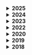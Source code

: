 

 <details>
  <summary>
  <b>2025</b>
  </summary>
  <ul>
    <li><a href="https://github.com/ummagohil/your-name-pls">your name, pls</a></li>
    <li><a href="https://github.com/ummagohil/ligatures-in-languages">ligatures in languages</a></li>
    <li><a href="https://github.com/ummagohil/emotional-recognition">emotional recognition</a></li>
    <li><a href="https://github.com/ummagohil/understand-the-underline">understand the underline</a>*</li>
    <li><a href="https://github.com/ummagohil/wall-colour-spaces">wall colour paint shade detector</a></li>
    
  </ul>
  * <b>in progress/to be started</b>
  <details>
  <summary>
  <b>certs</b>
  </summary>
  <ul>
    <li><a href="https://github.com/ummagohil/aws-dev-assoc-exam-notes">aws developer associate</a>
    <li><a href="https://github.com/ummagohil/aws-machine-learning">aws machine learning associate</a></li>
  </ul>
 </details>

  <details>
  <summary>
  <b>future ideas/projects</b>
  </summary>
  <ul>
   <li><a href="https://github.com/ummagohil/clinical-trial-matcher">clinical trial matcher</a></li>
    <li><a href="https://github.com/ummagohil/high-frequency-trading-simulator">high frequency trading simulator</a></li>
    <li><a href="https://github.com/ummagohil/X-ray-vision">x-ray vision</a></li>
    <li><a href="https://github.com/ummagohil/plant-disease-detector">plant disease detector</a></li>
    <li><a href="https://github.com/ummagohil/drug-side-effect-predictor">drugs side effects detector</a></li>
    <li><a href="https://github.com/ummagohil/make-an-orchestra">make an orchestra</a></li>
  </ul>
 </details>
 </details>
 
 <details>
  <summary>
  <b>2024</b>
  </summary>
  <ul>
    <li><a href="https://github.com/ummagohil/Productivity-Journal">productivity journal</a></li>
    <li><a href="https://github.com/ummagohil/Pack-Your-Bags">pack your bags</a></li>
    <li><a href="https://github.com/ummagohil/Buy-a-Home">buy a home</a></li>
    <li><a href="https://github.com/ummagohil/Bubble-CLI"> bubble cli</li>
    <li><a href="https://github.com/ummagohil/personal-ai-finance">personal ai finance</a></li>
    <li><a href="https://github.com/ummagohil/budgeting-tool">budgeting tool</a></li>
    <li><a href="https://github.com/ummagohil/biometrics-auth">biometeric authentication</a></li>
    <li><a href="https://github.com/ummagohil/gamified-algos-ds">gamified algorithms and data structures</a></li>
  </ul>
 </details>

<details>
  <summary>
  <b>2023</b>
  </summary>
  <ul>
    <li><a href="https://github.com/ummagohil/Movie-App">movie app</a></li>
    <li><a href="https://github.com/ummagohil/Drag-Drop">drag + drop</a></li>
    <li><a href="https://github.com/ummagohil/Payments-App">payments app</a></li>
    <li><a href="https://github.com/ummagohil/Chrome-Extension">chrome extension</a></li>
    <li><a href="https://github.com/ummagohil/Nutrition-Dashboard">nutrition dashboard</a></li>
  </ul>
 </details>

<details>
  <summary>
  <b>2022</b>
  </summary>
  <ul>
    <li><a href="https://github.com/ummagohil/Music-App">music app</a></li>
    <li><a href="https://github.com/ummagohil/Emails-App">emails app</a></li>
    <li><a href="https://github.com/ummagohil/Reminders-App">reminders app</a></li>
    <li><a href="https://github.com/ummagohil/Habit-Tracker">habit tracker</a></li>
  </ul>
 </details>

<details>
  <summary>
  <b>2020</b>
  </summary>
  <ul>
  <li><a href="https://github.com/ummagohil/Tweakemoji-icons">tweakemoji npm package</a></li>
  <li><a href="https://github.com/ummagohil/Reading-App-Web">reading app</a></li>
   <li><a href="https://github.com/ummagohil/Running-App-Web">running app [web]</a></li>
   <li><a href="https://github.com/ummagohil/Running-App">running app [mobile]</a></li>
   </ul>
 </details>

<details>
  <summary>
  <b>2019</b>
  </summary>
  <ul>
  <li><a href="https://github.com/ummagohil/New-Savings-Dashboard">savings dashboard</a></li>
  <li><a href="https://github.com/ummagohil/Food-Prep-App">food prep app</a></li>
  <li><a href="https://github.com/ummagohil/Kaggle-HousePrices">kaggle: house prices</a></li>
  <li><a href="https://github.com/ummagohil/Kaggle-Titanic">kaggle: titanic</a></li>
  <li><a href="https://github.com/ummagohil/Running-App-API">running app api</a></li>
  <li><a href="https://github.com/ummagohil/finance-dashboard">finance dashboard</a></li>
  <li><a href="https://github.com/ummagohil/BlogExample-API">node.js aws lambda</a></li>
  </ul>
 </details>

 <details>
  <summary>
  <b>2018</b>
  </summary>
  <ul>
  <li><a href="https://github.com/ummagohil/Portfolio">Portfolio</a></li>
    <li><a href="https://github.com/ummagohil/Testing-Feeds">Testing Feeds</a></li>
     <li><a href="https://github.com/ummagohil/Restaurant-Reviews">Restaurant Reviews</a></li>
     <li><a href="https://github.com/ummagohil/Book-App">Book App</a></li>
      <li><a href="https://github.com/ummagohil/Star-Wars">Star Wars</a></li>
       <li><a href="https://github.com/ummagohil/Search-Museums">Search Museums</a></li>
  <li><a href="https://github.com/ummagohil/Input-Form">Input Form</a></li>
     <li><a href="https://github.com/ummagohil/To-Do-List">To Do List</a></li>
    <li><a href="https://github.com/ummagohil/Random-Quotes">Random Quotes</a></li>
    <li><a href="https://github.com/ummagohil/Arcade-Game">Arcade Game</a></li>
     <li><a href="https://github.com/ummagohil/Card-Game">Card Game</a></li>
      <li><a href="https://github.com/ummagohil/Spinning-Circle">Spinning Circle</a></li>
    <li><a href="https://github.com/ummagohil/Pixel-Art">Pixel Art</a></li>
    <li><a href="https://github.com/ummagohil/Animal">Animal Card</a></li>
    <li><a href="https://github.com/ummagohil/Bar-Chart">Bar Chart</a></li>
      <li><a href="https://github.com/ummagohil/React-Bar-Chart">React Bar Chart</a></li>
      <li><a href="https://github.com/ummagohil/Bitcoin-graph">Bitcoin Graph</a></li>
  </ul>
 </details>




